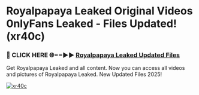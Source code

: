 # Royalpapaya Leaked Original Videos 0nlyFans Leaked - Files Updated! (xr40c)

<h3>🔴 CLICK HERE 🌐==►► <a href="https://tinyurl.com/2m67pmp6" rel="nofollow">Royalpapaya Leaked Updated Files</a></h3>

Get Royalpapaya Leaked and all content. Now you can access all videos and pictures of Royalpapaya Leaked. New Updated Files 2025!

[![xr40c](https://i.imgur.com/H4QAA4z.gif)](https://tinyurl.com/2m67pmp6)